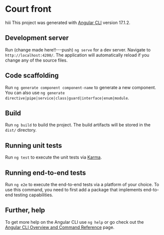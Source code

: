 # Court front
hiii
This project was generated with [Angular CLI](https://github.com/angular/angular-cli) version 17.1.2.

## Development server

Run (change made here!!---push) `ng serve` for a dev server. Navigate to `http://localhost:4200/`. The application will automatically reload if you change any of the source files.

## Code scaffolding

Run `ng generate component component-name` to generate a new component. You can also use `ng generate directive|pipe|service|class|guard|interface|enum|module`.

## Build

Run `ng build` to build the project. The build artifacts will be stored in the `dist/` directory.

## Running unit tests

Run `ng test` to execute the unit tests via [Karma](https://karma-runner.github.io).

## Running end-to-end tests

Run `ng e2e` to execute the end-to-end tests via a platform of your choice. To use this command, you need to first add a package that implements end-to-end testing capabilities.

## Further, help

To get more help on the Angular CLI use `ng help` or go check out the [Angular CLI Overview and Command Reference](https://angular.io/cli) page.

